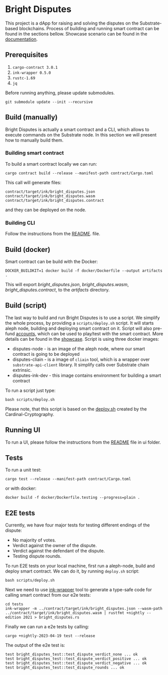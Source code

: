 # Bright Disputes
This project is a dApp for raising and solving the disputes on the Substrate-based blockchains. Process of building and running smart contract can be found in the sections bellow. Showcase scenario can be found in the [documentation](https://github.com/bright/bright-disputes/blob/main/doc/README.md).

## Prerequisites
1. `cargo-contract 3.0.1`
2. `ink-wrapper 0.5.0`
3. `rustc-1.69`
4. `jq`

Before running anything, please update submodules.
```
git submodule update --init --recursive
```
## Build (manually)
Bright Disputes is actually a smart contract and a CLI, which allows to execute commands on the Substrate node. In this section we will present how to manually build them.

### Building smart contract
To build a smart contract locally we can run:
```
cargo contract build --release --manifest-path contract/Cargo.toml
```
This call will generate files:
```
contract/target/ink/bright_disputes.json
contract/target/ink/bright_disputes.wasm
contract/target/ink/bright_disputes.contract
```
and they can be deployed on the node.

### Building CLI
Follow the instructions from the [README](https://github.com/bright/bright-disputes/blob/main/cli/README.md). file.

## Build (docker)
Smart contract can be build with the Docker:
```
DOCKER_BUILDKIT=1 docker build -f docker/Dockerfile --output artifacts . 
```
This will export *bright_disputes.json*, *bright_disputes.wasm*, *bright_disputes.contract*, to the *artifacts* directory.

## Build (script)
The last way to build and run Bright Disputes is to use a script. We simplify the whole process, by providing a `scripts/deploy.sh` script. It will starts aleph node, building and deploying smart contract on it. Script will also pre-fund [accounts](https://github.com/bright/bright-disputes/blob/main/doc/accounts), which can be used to play/test with the smart contract. More details can be found in the [showcase](https://github.com/bright/bright-disputes/blob/main/doc/README.md). Script is using three docker images:
* disputes-node - is an image of the aleph node, where our smart contract is going to be deployed
* disputes-cliain - is a image of `cliain` tool, which is a wrapper over `substrate-api-client` library. It simplify calls over Substrate chain extrinsic.
* disputes-ink-dev - this image contains environment for building a smart contract

To run a script just type:
```
bash scripts/deploy.sh
```

Please note, that this script is based on the [deploy.sh](https://github.com/Cardinal-Cryptography/zk-apps/blob/main/shielder/deploy/deploy.sh) created by the Cardinal-Cryptography.

## Running UI
To run a UI, please follow the instructions from the [README](./ui/README.md) file in ui folder.

## Tests
To run a unit test:
```
cargo test --release --manifest-path contract/Cargo.toml
```
or with docker:
```
docker build -f docker/Dockerfile.testing --progress=plain .
```

## E2E tests
Currently, we have four major tests for testing different endings of the dispute:
* No majority of votes.
* Verdict against the owner of the dispute.
* Verdict against the defendant of the dispute.
* Testing dispute rounds.

To run E2E tests on your local machine, first run a aleph-node, build and deploy smart contract. We can do it, by running `deploy.sh` script:
```
bash scripts/deploy.sh
```

Next we need to use [ink-wrapper](https://crates.io/crates/ink-wrapper) tool to generate a type-safe code for calling smart contract from our e2e tests:
```
cd tests
ink-wrapper -m ../contract/target/ink/bright_disputes.json --wasm-path ../contract/target/ink/bright_disputes.wasm | rustfmt +nightly --edition 2021 > bright_disputes.rs
```

Finally we can run a e2e tests by calling:
```
cargo +nightly-2023-04-19 test --release
```

The output of the e2e test is:
```
test bright_disputes_test::test_dispute_verdict_none ... ok
test bright_disputes_test::test_dispute_verdict_positive ... ok
test bright_disputes_test::test_dispute_verdict_negative ... ok
test bright_disputes_test::test_dispute_rounds ... ok
```